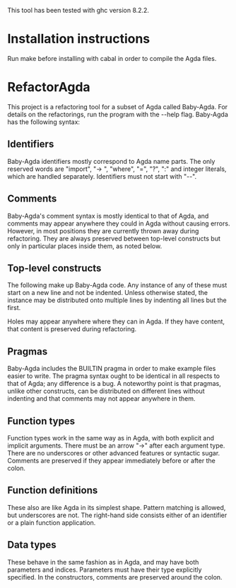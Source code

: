 This tool has been tested with ghc version 8.2.2.

<h1>Installation instructions</h1>
Run make before installing with cabal in order to compile the Agda files.

<h1>RefactorAgda</h2>

This project is a refactoring tool for a subset of Agda called Baby-Agda. For details on the refactorings, run the program with the --help flag. Baby-Agda has the following syntax:

<h2>Identifiers</h2>

Baby-Agda identifiers mostly correspond to Agda name parts. The only reserved words are "import", "-> ", "where", "=", "?", ":" and integer literals, which are handled separately. Identifiers must not start with "--".

<h2>Comments</h2>

Baby-Agda's comment syntax is mostly identical to that of Agda, and comments may appear anywhere they could in Agda without causing errors. However, in most positions they are currently thrown away during refactoring. They are always preserved between top-level constructs but only in particular places inside them, as noted below.

<h2>Top-level constructs</h2>

The following make up Baby-Agda code. Any instance of any of these must start on a new line and not be indented. Unless otherwise stated, the instance may be distributed onto multiple lines by indenting all lines but the first.

Holes may appear anywhere where they can in Agda. If they have content, that content is preserved during refactoring.

<h2>Pragmas</h2>

Baby-Agda includes the BUILTIN pragma in order to make example files easier to write. The pragma syntax ought to be identical in all respects to that of Agda; any difference is a bug. A noteworthy point is that pragmas, unlike other constructs, can be distributed on different lines without indenting and that comments may not appear anywhere in them.

<h2>Function types</h2>

Function types work in the same way as in Agda, with both explicit and implicit arguments. There must be an arrow "->" after each argument type. There are no underscores or other advanced features or syntactic sugar. Comments are preserved if they appear immediately before or after the colon.

<h2>Function definitions</h2>

These also are like Agda in its simplest shape. Pattern matching is allowed, but underscores are not. The right-hand side consists either of an identifier or a plain function application.

<h2>Data types</h2>

These behave in the same fashion as in Agda, and may have both parameters and indices. Parameters must have their type explicitly specified. In the constructors, comments are preserved around the colon.

